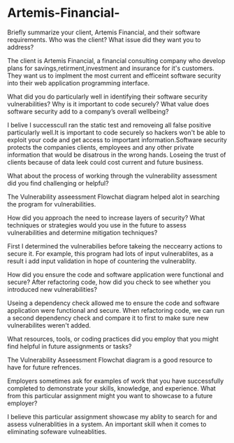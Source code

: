 # Artemis-Financial-

Briefly summarize your client, Artemis Financial, and their software requirements. Who was the client? What issue did they want you to address?

The client is Artemis Financial, a financial consulting company who develop plans for savings,retirment,investment and insurance for it's customers. They want us to implment the most current and efficeint software security into their web application programming interface. 

What did you do particularly well in identifying their software security vulnerabilities? Why is it important to code securely? What value does software security add to a company’s overall wellbeing? 

I belive I successcull ran the static test and removeing all false positive particularly well.It is important to code securely so hackers won't be able to exploit your code and get access to important information.Software security protects the companies clients, employees and any other private information that would be disatrous in the wrong hands. Loseing the trust of clients because of data leek could cost current and future business.


What about the process of working through the vulnerability assessment did you find challenging or helpful?

The Vulnerability asseessment Flowchat diagram helped alot in searching the program for vulnerabilities.


How did you approach the need to increase layers of security? What techniques or strategies would you use in the future to assess vulnerabilities and determine mitigation techniques?

First I determined the vulnerabilies  before takeing the neccearry actions to secure it. For example, this program had lots of input vulnerablites, as a result i add input validation in hope of countering the vulnerablity.


How did you ensure the code and software application were functional and secure? After refactoring code, how did you check to see whether you introduced new vulnerabilities?

Useing a dependency check allowed me to ensure the code and software application were functional and secure. When refactoring code, we can run a second dependency check  and compare it to first to make sure new vulnerabilites weren't added.

What resources, tools, or coding practices did you employ that you might find helpful in future assignments or tasks?

The Vulnerability Asseessment Flowchat diagram is a good resource to have for future refrences.

Employers sometimes ask for examples of work that you have successfully completed to demonstrate your skills, knowledge, and experience. What from this particular assignment might you want to showcase to a future employer?

I believe this particular assignment showcase my ablity to search for and assess vulnerablities in a system. An important skill when it comes to eliminating sofeware vulneablities.
